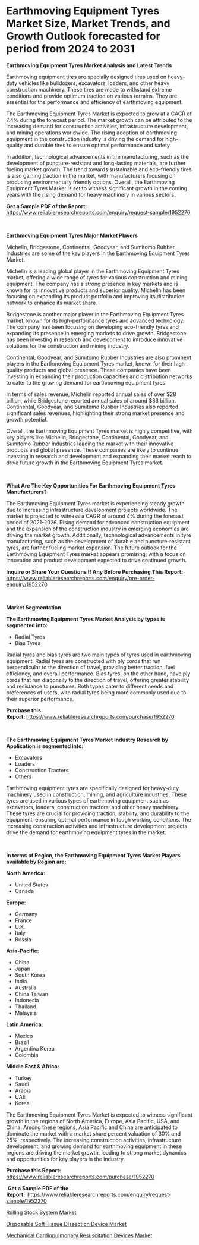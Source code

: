 <p><h1>Earthmoving Equipment Tyres Market Size, Market Trends, and Growth Outlook forecasted for period from 2024 to 2031</h1></p><p><strong>Earthmoving Equipment Tyres Market Analysis and Latest Trends</strong></p>
<p><p>Earthmoving equipment tires are specially designed tires used on heavy-duty vehicles like bulldozers, excavators, loaders, and other heavy construction machinery. These tires are made to withstand extreme conditions and provide optimum traction on various terrains. They are essential for the performance and efficiency of earthmoving equipment.</p><p>The Earthmoving Equipment Tyres Market is expected to grow at a CAGR of 7.4% during the forecast period. The market growth can be attributed to the increasing demand for construction activities, infrastructure development, and mining operations worldwide. The rising adoption of earthmoving equipment in the construction industry is driving the demand for high-quality and durable tires to ensure optimal performance and safety.</p><p>In addition, technological advancements in tire manufacturing, such as the development of puncture-resistant and long-lasting materials, are further fueling market growth. The trend towards sustainable and eco-friendly tires is also gaining traction in the market, with manufacturers focusing on producing environmentally friendly options. Overall, the Earthmoving Equipment Tyres Market is set to witness significant growth in the coming years with the rising demand for heavy machinery in various sectors.</p></p>
<p><strong>Get a Sample PDF of the Report:&nbsp;</strong> <a href="https://www.reliableresearchreports.com/enquiry/request-sample/1952270">https://www.reliableresearchreports.com/enquiry/request-sample/1952270</a></p>
<p>&nbsp;</p>
<p><strong>Earthmoving Equipment Tyres Major Market Players</strong></p>
<p><p>Michelin, Bridgestone, Continental, Goodyear, and Sumitomo Rubber Industries are some of the key players in the Earthmoving Equipment Tyres Market.</p><p>Michelin is a leading global player in the Earthmoving Equipment Tyres market, offering a wide range of tyres for various construction and mining equipment. The company has a strong presence in key markets and is known for its innovative products and superior quality. Michelin has been focusing on expanding its product portfolio and improving its distribution network to enhance its market share.</p><p>Bridgestone is another major player in the Earthmoving Equipment Tyres market, known for its high-performance tyres and advanced technology. The company has been focusing on developing eco-friendly tyres and expanding its presence in emerging markets to drive growth. Bridgestone has been investing in research and development to introduce innovative solutions for the construction and mining industry.</p><p>Continental, Goodyear, and Sumitomo Rubber Industries are also prominent players in the Earthmoving Equipment Tyres market, known for their high-quality products and global presence. These companies have been investing in expanding their production capacities and distribution networks to cater to the growing demand for earthmoving equipment tyres.</p><p>In terms of sales revenue, Michelin reported annual sales of over $28 billion, while Bridgestone reported annual sales of around $33 billion. Continental, Goodyear, and Sumitomo Rubber Industries also reported significant sales revenues, highlighting their strong market presence and growth potential.</p><p>Overall, the Earthmoving Equipment Tyres market is highly competitive, with key players like Michelin, Bridgestone, Continental, Goodyear, and Sumitomo Rubber Industries leading the market with their innovative products and global presence. These companies are likely to continue investing in research and development and expanding their market reach to drive future growth in the Earthmoving Equipment Tyres market.</p></p>
<p>&nbsp;</p>
<p><strong>What Are The Key Opportunities For Earthmoving Equipment Tyres Manufacturers?</strong></p>
<p><p>The Earthmoving Equipment Tyres market is experiencing steady growth due to increasing infrastructure development projects worldwide. The market is projected to witness a CAGR of around 4% during the forecast period of 2021-2026. Rising demand for advanced construction equipment and the expansion of the construction industry in emerging economies are driving the market growth. Additionally, technological advancements in tyre manufacturing, such as the development of durable and puncture-resistant tyres, are further fueling market expansion. The future outlook for the Earthmoving Equipment Tyres market appears promising, with a focus on innovation and product development expected to drive continued growth.</p></p>
<p><strong>Inquire or Share Your Questions If Any Before Purchasing This Report:</strong> <a href="https://www.reliableresearchreports.com/enquiry/pre-order-enquiry/1952270">https://www.reliableresearchreports.com/enquiry/pre-order-enquiry/1952270</a></p>
<p>&nbsp;</p>
<p><strong>Market Segmentation</strong></p>
<p><strong>The Earthmoving Equipment Tyres Market Analysis by types is segmented into:</strong></p>
<p><ul><li>Radial Tyres</li><li>Bias Tyres</li></ul></p>
<p><p>Radial tyres and bias tyres are two main types of tyres used in earthmoving equipment. Radial tyres are constructed with ply cords that run perpendicular to the direction of travel, providing better traction, fuel efficiency, and overall performance. Bias tyres, on the other hand, have ply cords that run diagonally to the direction of travel, offering greater stability and resistance to punctures. Both types cater to different needs and preferences of users, with radial tyres being more commonly used due to their superior performance.</p></p>
<p><strong>Purchase this Report:&nbsp;</strong><a href="https://www.reliableresearchreports.com/purchase/1952270">https://www.reliableresearchreports.com/purchase/1952270</a></p>
<p>&nbsp;</p>
<p><strong>The Earthmoving Equipment Tyres Market Industry Research by Application is segmented into:</strong></p>
<p><ul><li>Excavators</li><li>Loaders</li><li>Construction Tractors</li><li>Others</li></ul></p>
<p><p>Earthmoving equipment tyres are specifically designed for heavy-duty machinery used in construction, mining, and agriculture industries. These tyres are used in various types of earthmoving equipment such as excavators, loaders, construction tractors, and other heavy machinery. These tyres are crucial for providing traction, stability, and durability to the equipment, ensuring optimal performance in tough working conditions. The increasing construction activities and infrastructure development projects drive the demand for earthmoving equipment tyres in the market.</p></p>
<p>&nbsp;</p>
<p><strong>In terms of Region, the Earthmoving Equipment Tyres Market Players available by Region are:</strong></p>
<p>
    <p> <strong> North America: </strong>
        <ul>
            <li>United States</li>
            <li>Canada</li>
        </ul>
        </p> 
    <p> <strong> Europe: </strong>
        <ul>
            <li>Germany</li>
            <li>France</li>
            <li>U.K.</li>
            <li>Italy</li>
            <li>Russia</li>
        </ul>
        </p> 
    <p> <strong> Asia-Pacific: </strong>
        <ul>
            <li>China</li>
            <li>Japan</li>
            <li>South Korea</li>
            <li>India</li>
            <li>Australia</li>
            <li>China Taiwan</li>
            <li>Indonesia</li>
            <li>Thailand</li>
            <li>Malaysia</li>
        </ul>
        </p> 
    <p> <strong> Latin America: </strong>
        <ul>
            <li>Mexico</li>
            <li>Brazil</li>
            <li>Argentina Korea</li>
            <li>Colombia</li>
        </ul>
        </p> 
    <p> <strong> Middle East & Africa: </strong>
        <ul>
            <li>Turkey</li>
            <li>Saudi</li>
            <li>Arabia</li>
            <li>UAE</li>
            <li>Korea</li>
        </ul>
    </p>
    </p>
<p><p>The Earthmoving Equipment Tyres Market is expected to witness significant growth in the regions of North America, Europe, Asia Pacific, USA, and China. Among these regions, Asia Pacific and China are anticipated to dominate the market with a market share percent valuation of 30% and 25%, respectively. The increasing construction activities, infrastructure development, and growing demand for earthmoving equipment in these regions are driving the market growth, leading to strong market dynamics and opportunities for key players in the industry.</p></p>
<p><strong>Purchase this Report: </strong><a href="https://www.reliableresearchreports.com/purchase/1952270">https://www.reliableresearchreports.com/purchase/1952270</a></p>
<p>&nbsp;<strong>Get a Sample PDF of the Report:&nbsp;&nbsp;</strong><a href="https://www.reliableresearchreports.com/enquiry/request-sample/1952270">https://www.reliableresearchreports.com/enquiry/request-sample/1952270</a></p>
<p><strong></strong></p>
<p><p><a href="https://github.com/ruddyyedelwadw/Market-Research-Report-List-1/blob/main/rolling-stock-system-market.md">Rolling Stock System Market</a></p><p><a href="https://view.publitas.com/reportprime-1/disposable-soft-tissue-dissection-device-market-challenges-opportunities-and-growth-drivers-and-major-market-players-forecasted-for-period-from-2023-2030/">Disposable Soft Tissue Dissection Device Market</a></p><p><a href="https://view.publitas.com/reportprime-1/mechanical-cardiopulmonary-resuscitation-devices-market-size-growth-and-forecast-from-2023-2030/">Mechanical Cardiopulmonary Resuscitation Devices Market</a></p></p>